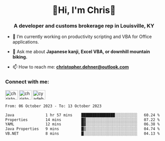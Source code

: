 <div class="main">
<h1 align="center">🌟Hi, I'm Chris🌟</h1>
<h3 align="center">A developer and customs brokerage rep in Louisville, KY</h3>

- 🔭 I’m currently working on productivity scripting and VBA for Office applications.

- 💬 Ask me about **Japanese kanji, Excel VBA, or downhill mountain biking.**

- 📫 How to reach me: **christopher.dehner@outlook.com**

<h3 align="left">Connect with me:</h3>
<p align="left">
<a href="https://linkedin.com/in/christopherdehnerii" target="blank"><img align="center" src="https://cdn.jsdelivr.net/npm/simple-icons@3.0.1/icons/linkedin.svg" alt="christopherdehnerii" height="30" width="40" /></a>
<a href="https://fb.com/christopherdehnerii" target="blank"><img align="center" src="https://cdn.jsdelivr.net/npm/simple-icons@3.0.1/icons/facebook.svg" alt="christopherdehnerii" height="30" width="40" /></a>
<a href="https://instagram.com/cyadehn" target="blank"><img align="center" src="https://cdn.jsdelivr.net/npm/simple-icons@3.0.1/icons/instagram.svg" alt="cyadehn" height="30" width="40" /></a>
</p>

<!--START_SECTION:waka-->

```txt
From: 06 October 2023 - To: 13 October 2023

Java              1 hr 57 mins    ███████████████░░░░░░░░░░   60.24 %
Properties        14 mins         █▓░░░░░░░░░░░░░░░░░░░░░░░   07.22 %
YAML              12 mins         █▓░░░░░░░░░░░░░░░░░░░░░░░   06.38 %
Java Properties   9 mins          █▒░░░░░░░░░░░░░░░░░░░░░░░   04.74 %
VB.NET            8 mins          █░░░░░░░░░░░░░░░░░░░░░░░░   04.13 %
```

<!--END_SECTION:waka-->
